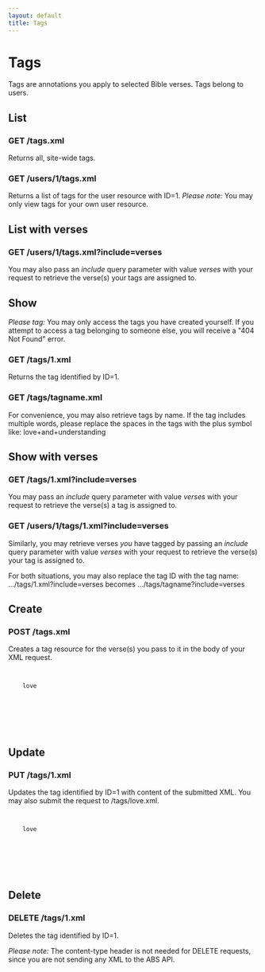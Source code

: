 ```yaml
---
layout: default
title: Tags
---
```


# Tags

Tags are annotations you apply to selected Bible verses.  Tags belong to users.

## List

### GET /tags.xml

Returns all, site-wide tags.

### GET /users/1/tags.xml

Returns a list of tags for the user resource with ID=1.  *Please note:* You may only view tags for your own user resource.

## List with verses
                                                
### GET /users/1/tags.xml?include=verses

You may also pass an *include* query parameter with value *verses* with your request to retrieve the verse(s) your tags are assigned to.

## Show

*Please tag:* You may only access the tags you have created yourself.  If you attempt to access a tag belonging to someone else, you will receive a "404 Not Found" error.

### GET /tags/1.xml

Returns the tag identified by ID=1.  

### GET /tags/tagname.xml

For convenience, you may also retrieve tags by name.  If the tag includes multiple words, please replace the spaces in the tags with the plus symbol like: love+and+understanding

## Show with verses

### GET /tags/1.xml?include=verses

You may pass an *include* query parameter with value *verses* with your request to retrieve the verse(s) a tag is assigned to.

### GET /users/1/tags/1.xml?include=verses

Similarly, you may retrieve verses *you* have tagged by passing an *include* query parameter with value *verses* with your request to retrieve the verse(s) your tag is assigned to.

For both situations, you may also replace the tag ID with the tag name: .../tags/1.xml?include=verses becomes .../tags/tagname?include=verses

## Create

### POST /tags.xml

Creates a tag resource for the verse(s) you pass to it in the body of your XML request.

<code>
  <tags>
    <tag>love</tag>
    <verses>
      <verse id="1" />
      <verse id="3" />
      <verse id="4" />
    </verses>
  </tags>
</code>

## Update

### PUT /tags/1.xml

Updates the tag identified by ID=1 with content of the submitted XML. You may also submit the request to /tags/love.xml.

<code>
  <tags>
    <tag>love</tag>
    <verses>
      <verse id="1" />
      <verse id="3" />
      <verse id="4" />
    </verses>
  </tags>
</code>


## Delete

### DELETE /tags/1.xml

Deletes the tag identified by ID=1.

*Please note:* The content-type header is not needed for DELETE requests, since you are not sending any XML to the ABS API.